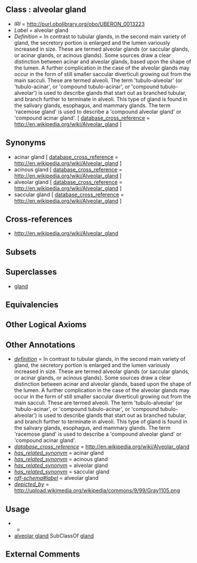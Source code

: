 
## Class : alveolar gland

 * *IRI* = http://purl.obolibrary.org/obo/UBERON_0013223
 * *Label* = alveolar gland
 * *Definition* = In contrast to tubular glands, in the second main variety of gland, the secretory portion is enlarged and the lumen variously increased in size. These are termed alveolar glands (or saccular glands, or acinar glands, or acinous glands). Some sources draw a clear distinction between acinar and alveolar glands, based upon the shape of the lumen. A further complication in the case of the alveolar glands may occur in the form of still smaller saccular diverticuli growing out from the main sacculi. These are termed alveoli. The term 'tubulo-alveolar' (or 'tubulo-acinar', or 'compound tubulo-acinar', or 'compound tubulo-alveolar') is used to describe glands that start out as branched tubular, and branch further to terminate in alveoli. This type of gland is found in the salivary glands, esophagus, and mammary glands. The term 'racemose gland' is used to describe a 'compound alveolar gland' or 'compound acinar gland'. [ [database_cross_reference](../../ef/oboInOwl#hasDbXref.md) = http://en.wikipedia.org/wiki/Alveolar_gland ]

## Synonyms

 * acinar gland [ [database_cross_reference](../../ef/oboInOwl#hasDbXref.md) = http://en.wikipedia.org/wiki/Alveolar_gland ]
 * acinous gland [ [database_cross_reference](../../ef/oboInOwl#hasDbXref.md) = http://en.wikipedia.org/wiki/Alveolar_gland ]
 * alveolar gland [ [database_cross_reference](../../ef/oboInOwl#hasDbXref.md) = http://en.wikipedia.org/wiki/Alveolar_gland ]
 * saccular gland [ [database_cross_reference](../../ef/oboInOwl#hasDbXref.md) = http://en.wikipedia.org/wiki/Alveolar_gland ]

## Cross-references

 * http://en.wikipedia.org/wiki/Alveolar_gland

## Subsets


## Superclasses

 * [gland](../../UBERON/30/UBERON_0002530.md)

## Equivalencies


## Other Logical Axioms


## Other Annotations

 * *[definition](../../IAO/15/IAO_0000115.md)* = In contrast to tubular glands, in the second main variety of gland, the secretory portion is enlarged and the lumen variously increased in size. These are termed alveolar glands (or saccular glands, or acinar glands, or acinous glands). Some sources draw a clear distinction between acinar and alveolar glands, based upon the shape of the lumen. A further complication in the case of the alveolar glands may occur in the form of still smaller saccular diverticuli growing out from the main sacculi. These are termed alveoli. The term 'tubulo-alveolar' (or 'tubulo-acinar', or 'compound tubulo-acinar', or 'compound tubulo-alveolar') is used to describe glands that start out as branched tubular, and branch further to terminate in alveoli. This type of gland is found in the salivary glands, esophagus, and mammary glands. The term 'racemose gland' is used to describe a 'compound alveolar gland' or 'compound acinar gland'.
 * *[database_cross_reference](../../ef/oboInOwl#hasDbXref.md)* = http://en.wikipedia.org/wiki/Alveolar_gland
 * *[has_related_synonym](../../ym/oboInOwl#hasRelatedSynonym.md)* = acinar gland
 * *[has_related_synonym](../../ym/oboInOwl#hasRelatedSynonym.md)* = acinous gland
 * *[has_related_synonym](../../ym/oboInOwl#hasRelatedSynonym.md)* = alveolar gland
 * *[has_related_synonym](../../ym/oboInOwl#hasRelatedSynonym.md)* = saccular gland
 * *[rdf-schema#label](../../el/rdf-schema#label.md)* = alveolar gland
 * *[depicted_by](../../depicted/by/depicted_by.md)* = http://upload.wikimedia.org/wikipedia/commons/9/99/Gray1105.png

## Usage

 * -
 * [alveolar gland](../../UBERON/23/UBERON_0013223.md) SubClassOf [gland](../../UBERON/30/UBERON_0002530.md)

## External Comments


